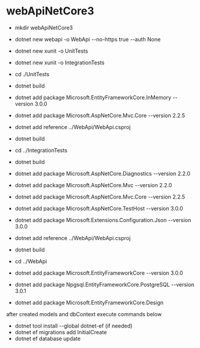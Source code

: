 # webApiNetCore3

- mkdir webApiNetCore3
- dotnet new webapi -o WebApi --no-https true --auth None
- dotnet new xunit -o UnitTests
- dotnet new xunit -o IntegrationTests



- cd ./UnitTests
- dotnet build
- dotnet add package Microsoft.EntityFrameworkCore.InMemory --version 3.0.0
- dotnet add package Microsoft.AspNetCore.Mvc.Core --version 2.2.5
- dotnet add reference ../WebApi/WebApi.csproj
- dotnet build

- cd ../IntegrationTests
- dotnet build
- dotnet add package Microsoft.AspNetCore.Diagnostics --version 2.2.0
- dotnet add package Microsoft.AspNetCore.Mvc --version 2.2.0
- dotnet add package Microsoft.AspNetCore.Mvc.Core --version 2.2.5
- dotnet add package Microsoft.AspNetCore.TestHost --version 3.0.0
- dotnet add package Microsoft.Extensions.Configuration.Json --version 3.0.0
- dotnet add reference ../WebApi/WebApi.csproj
- dotnet build

- cd ../WebApi
- dotnet add package Microsoft.EntityFrameworkCore --version 3.0.0
- dotnet add package Npgsql.EntityFrameworkCore.PostgreSQL --version 3.0.1
- dotnet add package Microsoft.EntityFrameworkCore.Design

after created models and dbContext execute commands below
- dotnet tool install --global dotnet-ef (if needed)
- dotnet ef migrations add InitialCreate
- dotnet ef database update
